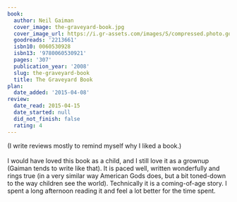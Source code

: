 ```yaml
---
book:
  author: Neil Gaiman
  cover_image: the-graveyard-book.jpg
  cover_image_url: https://i.gr-assets.com/images/S/compressed.photo.goodreads.com/books/1531295292l/2213661._SX98_.jpg
  goodreads: '2213661'
  isbn10: 0060530928
  isbn13: '9780060530921'
  pages: '307'
  publication_year: '2008'
  slug: the-graveyard-book
  title: The Graveyard Book
plan:
  date_added: '2015-04-08'
review:
  date_read: 2015-04-15
  date_started: null
  did_not_finish: false
  rating: 4
---
```


(I write reviews mostly to remind myself why I liked a book.)<br /><br />I would have loved this book as a child, and I still love it as a grownup (Gaiman tends to write like that). It is paced well, written wonderfully and rings true (in a very similar way American Gods does, but a bit toned-down to the way children see the world). Technically it is a coming-of-age story. I spent a long afternoon reading it and feel a lot better for the time spent.
